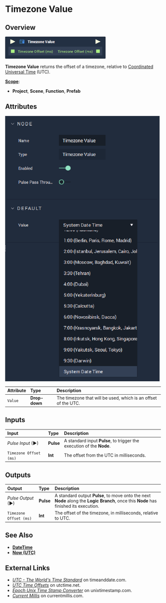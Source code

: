 # Timezone Value

## Overview

![The Timezone Value Node.](../../.gitbook/assets/node-timezone-value.png)

**Timezone Value** returns the offset of a timezone, relative to [Coordinated Universal Time](https://www.timeanddate.com/time/aboututc.html) \(UTC\).

[**Scope**](../overview.md#scopes):
*  **Project**, **Scene**, **Function**, **Prefab**

## Attributes

![The Timezone Value Node Attributes.](../../.gitbook/assets/node-timezone-value-attr.png)

| Attribute | Type | Description |
| :--- | :--- | :--- |
| `Value` | **Drop-down** | The timezone that will be used, which is an offset of the UTC. |

## Inputs

| Input | Type | Description |
| :--- | :--- | :--- |
| _Pulse Input_ \(►\) | **Pulse** | A standard input **Pulse**, to trigger the execution of the **Node**. |
| `Timezone Offset (ms)` | **Int** | The offset from the UTC in milliseconds. |

## Outputs

| Output | Type | Description |
| :--- | :--- | :--- |
| _Pulse Output_ \(►\) | **Pulse** | A standard output **Pulse**, to move onto the next **Node** along the **Logic Branch**, once this **Node** has finished its execution. |
| `Timezone Offset (ms)` | **Int** | The offset of the timezone, in milliseconds, relative to UTC. |

## See Also

* [**DateTime**](./)
* [**Now \(UTC\)**](https://docs.incari.com/incari-studio/toolbox/datetime/now-utc)

## External Links

* [_UTC - The World's Time Standard_](https://www.timeanddate.com/time/aboututc.html) on timeanddate.com.
* [_UTC Time Offsets_](https://www.utctime.net/utc-time-zone-offsets) on utctime.net.
* [_Epoch Unix Time Stamp Converter_](https://www.unixtimestamp.com/) on unixtimestamp.com.
* [_Current Millis_](https://currentmillis.com/) on currentmillis.com.

